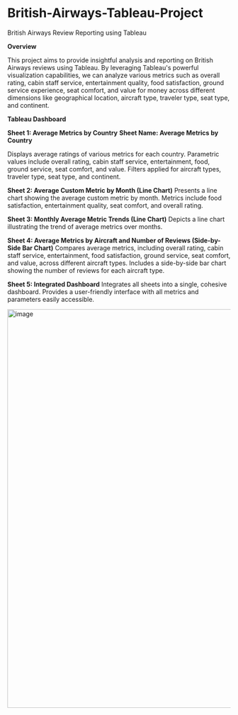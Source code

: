 # British-Airways-Tableau-Project
British Airways Review Reporting using Tableau


**Overview**

This project aims to provide insightful analysis and reporting on British Airways reviews using Tableau. By leveraging Tableau's powerful visualization capabilities, we can analyze various metrics such as overall rating, cabin staff service, entertainment quality, food satisfaction, ground service experience, seat comfort, and value for money across different dimensions like geographical location, aircraft type, traveler type, seat type, and continent.

**Tableau Dashboard**

**Sheet 1: Average Metrics by Country**
**Sheet Name: Average Metrics by Country**

Displays average ratings of various metrics for each country.
Parametric values include overall rating, cabin staff service, entertainment, food, ground service, seat comfort, and value.
Filters applied for aircraft types, traveler type, seat type, and continent.


**Sheet 2: Average Custom Metric by Month (Line Chart)**
Presents a line chart showing the average custom metric by month.
Metrics include food satisfaction, entertainment quality, seat comfort, and overall rating.

**Sheet 3: Monthly Average Metric Trends (Line Chart)**
Depicts a line chart illustrating the trend of average metrics over months.

**Sheet 4: Average Metrics by Aircraft and Number of Reviews (Side-by-Side Bar Chart)**
Compares average metrics, including overall rating, cabin staff service, entertainment, food satisfaction, ground service, seat comfort, and value, across different aircraft types.
Includes a side-by-side bar chart showing the number of reviews for each aircraft type.

**Sheet 5: Integrated Dashboard**
Integrates all sheets into a single, cohesive dashboard.
Provides a user-friendly interface with all metrics and parameters easily accessible.


<img width="900" alt="image" src="https://github.com/saichaitanya50/British-Airways-Tableau-Project/assets/82650096/77914bb8-ed08-4bdf-a63e-2448ba995fb1">

